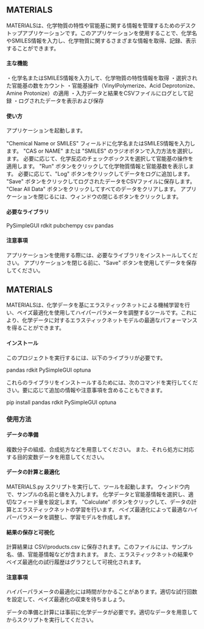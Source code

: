 ## MATERIALS

MATERIALSは、化学物質の特性や官能基に関する情報を管理するためのデスクトップアプリケーションです。このアプリケーションを使用することで、化学名やSMILES情報を入力し、化学物質に関するさまざまな情報を取得、記録、表示することができます。

#### 主な機能

・化学名またはSMILES情報を入力して、化学物質の特性情報を取得
・選択された官能基の数をカウント
・官能基操作（VinylPolymerize、Acid Deprotonize、Amine Protonize）の適用
・入力データと結果をCSVファイルにログとして記録
・ログされたデータを表示および保存

#### 使い方

アプリケーションを起動します。

"Chemical Name or SMILES" フィールドに化学名またはSMILES情報を入力します。
"CAS or NAME" または "SMILES" のラジオボタンで入力方法を選択します。
必要に応じて、化学反応のチェックボックスを選択して官能基の操作を適用します。
"Run" ボタンをクリックして化学物質情報と官能基数を表示します。
必要に応じて、"Log" ボタンをクリックしてデータをログに追加します。
"Save" ボタンをクリックしてログされたデータをCSVファイルに保存します。
"Clear All Data" ボタンをクリックしてすべてのデータをクリアします。
アプリケーションを閉じるには、ウィンドウの閉じるボタンをクリックします。

#### 必要なライブラリ
PySimpleGUI
rdkit
pubchempy
csv
pandas
#### 注意事項
アプリケーションを使用する際には、必要なライブラリをインストールしてください。
アプリケーションを閉じる前に、"Save" ボタンを使用してデータを保存してください。



## MATERIALS

MATERIALSは、化学データを基にエラスティックネットによる機械学習を行い、ベイズ最適化を使用してハイパーパラメータを調整するツールです。これにより、化学データに対するエラスティックネットモデルの最適なパフォーマンスを得ることができます。

#### インストール

このプロジェクトを実行するには、以下のライブラリが必要です。

pandas
rdkit
PySimpleGUI
optuna

これらのライブラリをインストールするためには、次のコマンドを実行してください。要に応じて追加の情報や注意事項を含めることもできます。


pip install pandas rdkit PySimpleGUI optuna

### 使用方法
#### データの準備

複数分子の組成、合成処方などを用意してください。
また、それら処方に対応する目的変数データを用意してください。

#### データの計算と最適化

MATERIALS.py スクリプトを実行して、ツールを起動します。
ウィンドウ内で、サンプルの名前と値を入力します。
化学データと官能基情報を選択し、適切なフィード量を設定します。
"Calculate" ボタンをクリックして、データの計算とエラスティックネットの学習を行います。
ベイズ最適化によって最適なハイパーパラメータを調整し、学習モデルを作成します。

#### 結果の保存と可視化

計算結果は CSV/products.csv に保存されます。このファイルには、サンプル名、値、官能基情報などが含まれます。
また、エラスティックネットの結果やベイズ最適化の試行履歴はグラフとして可視化されます。

#### 注意事項

ハイパーパラメータの最適化には時間がかかることがあります。適切な試行回数を設定して、ベイズ最適化の収束を待ちましょう。

データの準備と計算には事前に化学データが必要です。適切なデータを用意してからスクリプトを実行してください。






